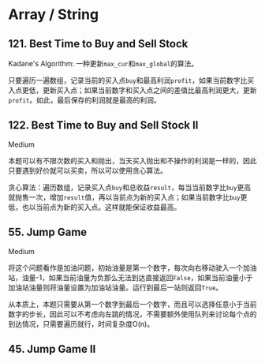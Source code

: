 # Array / String
## 121. Best Time to Buy and Sell Stock
Kadane's Algorithm: 一种更新`max_cur`和`max_global`的算法。

只要遍历一遍数组，记录当前的买入点`buy`和最高利润`profit`，如果当前数字比买入点更低，更新买入点；如果当前数字和买入点之间的差值比最高利润更大，更新`profit`。如此，最后保存的利润就是最高的利润。

## 122. Best Time to Buy and Sell Stock II
Medium

本题可以有不限次数的买入和抛出，当天买入抛出和不操作的利润是一样的，因此只要遇到好价就可以买卖，所以可以使用贪心算法。

贪心算法：遍历数组，记录买入点`buy`和总收益`result`，每当当前数字比`buy`更高就抛售一次，增加`result`值，再以当前点为新的买入点；如果当前数字比`buy`更低，也以当前点为新的买入点。这样就能保证收益最高。

## 55. Jump Game
Medium

将这个问题看作是加油问题，初始油量是第一个数字，每次向右移动驶入一个加油站，油量-1，如果当前油量为负那么无法到达直接返回`False`，如果当前油量小于加油站油量则将油量设置为加油站油量。运行到最后一站则返回`True`。

从本质上，本题只需要从第一个数字到最后一个数字，而且可以选择任意小于当前数字的步长，因此可以不考虑向左跳的情况，不需要额外使用队列来讨论每个点的到达情况，只需要遍历就行，时间复杂度O(n)。

## 45. Jump Game II
